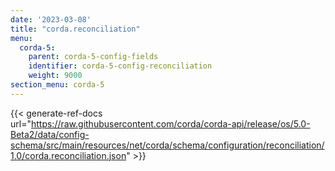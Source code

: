 ```yaml
---
date: '2023-03-08'
title: "corda.reconciliation"
menu:
  corda-5:
    parent: corda-5-config-fields
    identifier: corda-5-config-reconciliation
    weight: 9000
section_menu: corda-5
---
```


{{< generate-ref-docs url="https://raw.githubusercontent.com/corda/corda-api/release/os/5.0-Beta2/data/config-schema/src/main/resources/net/corda/schema/configuration/reconciliation/1.0/corda.reconciliation.json" >}}